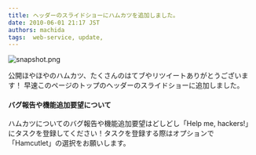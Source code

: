 ```yaml
---
title: ヘッダーのスライドショーにハムカツを追加しました。
date: 2010-06-01 21:17 JST
authors: machida
tags:  web-service, update, 
---
```

![snapshot.png](http://farm5.static.flickr.com/4005/4659841344_48bf76bafc.jpg)

公開ほやほやのハムカツ、たくさんのはてブやリツイートありがとうございます！ 早速このページのトップのヘッダーのスライドショーに追加しました。

#### バグ報告や機能追加要望について

ハムカツについてのバグ報告や機能追加要望はどしどし「Help me, hackers!」にタスクを登録してください！タスクを登録する際はオプションで「Hamcutlet」の選択をお願いします。